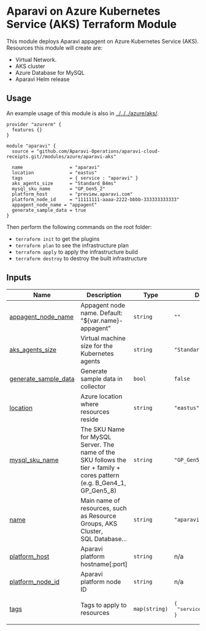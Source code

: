 # Aparavi on Azure Kubernetes Service (AKS) Terraform Module

This module deploys Aparavi appagent on Azure Kubernetes Service (AKS).
Resources this module will create are:

- Virtual Network.
- AKS cluster
- Azure Database for MySQL
- Aparavi Helm release

## Usage

An example usage of this module is also in [../../../azure/aks/](../../../azure/aks/).

```hcl
provider "azurerm" {
  features {}
}

module "aparavi" {
  source = "github.com/Aparavi-Operations/aparavi-cloud-receipts.git//modules/azure/aparavi-aks"

  name                 = "aparavi"
  location             = "eastus"
  tags                 = { service : "aparavi" }
  aks_agents_size      = "Standard_B4ms"
  mysql_sku_name       = "GP_Gen5_2"
  platform_host        = "preview.aparavi.com"
  platform_node_id     = "11111111-aaaa-2222-bbbb-333333333333"
  appagent_node_name = "appagent"
  generate_sample_data = true
}
```

Then perform the following commands on the root folder:

- `terraform init` to get the plugins
- `terraform plan` to see the infrastructure plan
- `terraform apply` to apply the infrastructure build
- `terraform destroy` to destroy the built infrastructure

## Inputs

| Name | Description | Type | Default | Required |
|------|-------------|------|---------|:--------:|
| <a name="input_appagent_node_name"></a> [appagent\_node\_name](#input\_appagent\_node\_name) | Appagent node name. Default: "${var.name}-appagent" | `string` | `""` | no |
| <a name="input_aks_agents_size"></a> [aks\_agents\_size](#input\_aks\_agents\_size) | Virtual machine size for the Kubernetes agents | `string` | `"Standard_B4ms"` | no |
| <a name="input_generate_sample_data"></a> [generate\_sample\_data](#input\_generate\_sample\_data) | Generate sample data in collector | `bool` | `false` | no |
| <a name="input_location"></a> [location](#input\_location) | Azure location where resources reside | `string` | `"eastus"` | no |
| <a name="input_mysql_sku_name"></a> [mysql\_sku\_name](#input\_mysql\_sku\_name) | The SKU Name for MySQL Server. The name of the SKU follows the<br>tier + family + cores pattern (e.g. B\_Gen4\_1, GP\_Gen5\_8) | `string` | `"GP_Gen5_2"` | no |
| <a name="input_name"></a> [name](#input\_name) | Main name of resources, such as Resource Groups, AKS Cluster,<br>SQL Database... | `string` | `"aparavi"` | no |
| <a name="input_platform_host"></a> [platform\_host](#input\_platform\_host) | Aparavi platform hostname[:port] | `string` | n/a | yes |
| <a name="input_platform_node_id"></a> [platform\_node\_id](#input\_platform\_node\_id) | Aparavi platform node ID | `string` | n/a | yes |
| <a name="input_tags"></a> [tags](#input\_tags) | Tags to apply to resources | `map(string)` | <pre>{<br>  "service": "aparavi"<br>}</pre> | no |
